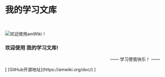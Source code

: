 # 我的学习文库

<br>

![欢迎使用amWiki！](amWiki/images/logo.png.jpg "欢迎使用amWiki！")  

### 欢迎使用 我的学习文库!

<p align="right">  —— 学习使我快乐！ ——  </p>
[ [GitHub开源地址](https://amwiki.org/doc/) ]